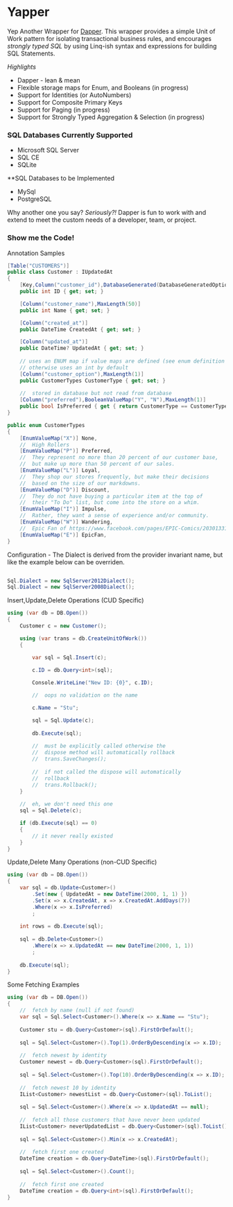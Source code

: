 # Yapper

Yep Another Wrapper for [Dapper](https://github.com/StackExchange/dapper-dot-net).  This
wrapper provides a simple Unit of Work pattern for isolating transactional business rules,
and encourages _strongly typed SQL_ by using Linq-ish syntax and expressions for building
SQL Statements.


_Highlights_

-	Dapper - lean & mean
-	Flexible storage maps for Enum, and Booleans (in progress)
-	Support for Identities (or AutoNumbers)
-	Support for Composite Primary Keys
-	Support for Paging (in progress)
-	Support for Strongly Typed Aggregation & Selection (in progress)


### SQL Databases Currently Supported

-	Microsoft SQL Server
-	SQL CE
-	SQLite


**SQL Databases to be Implemented
-	MySql
-	PostgreSQL


Why another one you say?  _Seriously?!_ Dapper is fun to work with and extend to 
meet the custom needs of a developer, team, or project.

### Show me the Code!

Annotation Samples

``` csharp
[Table("CUSTOMERS")]
public class Customer : IUpdatedAt
{
	[Key,Column("customer_id"),DatabaseGenerated(DatabaseGeneratedOption.Identity)]
	public int ID { get; set; }

	[Column("customer_name"),MaxLength(50)]
	public int Name { get; set; }

	[Column("created_at")]
	public DateTime CreatedAt { get; set; }

	[Column("updated_at")]
	public DateTime? UpdatedAt { get; set; }
	
	// uses an ENUM map if value maps are defined (see enum definition below)
	// otherwise uses an int by default
	[Column("customer_option"),MaxLength(1)]
	public CustomerTypes CustomerType { get; set; }
	
	//	stored in database but not read from database
	[Column("preferred"),BooleanValueMap("Y", "N"),MaxLength(1)]
	public bool IsPreferred { get { return CustomerType == CustomerTypes.Preferred; } }
}

public enum CustomerTypes
{
	[EnumValueMap("X")] None,
	//	High Rollers
	[EnumValueMap("P")] Preferred,
	//	They represent no more than 20 percent of our customer base,
	//	but make up more than 50 percent of our sales.
	[EnumValueMap("L")] Loyal,
	//	They shop our stores frequently, but make their decisions
	//	based on the size of our markdowns.
	[EnumValueMap("D")] Discount,
	//	They do not have buying a particular item at the top of
	//	their "To Do" list, but come into the store on a whim.
	[EnumValueMap("I")] Impulse,
	//	Rather, they want a sense of experience and/or community.
	[EnumValueMap("W")] Wandering,
	//	Epic Fan of https://www.facebook.com/pages/EPIC-Comics/203013316384299
	[EnumValueMap("E")] EpicFan,
}
```

Configuration - The Dialect is derived from the provider invariant name, but like the 
example below can be overriden.

``` csharp

Sql.Dialect = new SqlServer2012Dialect();
Sql.Dialect = new SqlServer2008Dialect();

```

Insert,Update,Delete Operations (CUD Specific)

``` csharp
using (var db = DB.Open())
{
	Customer c = new Customer();

	using (var trans = db.CreateUnitOfWork())
	{

		var sql = Sql.Insert(c);
		
		c.ID = db.Query<int>(sql);

		Console.WriteLine("New ID: {0}", c.ID);

		//	oops no validation on the name

		c.Name = "Stu";

		sql = Sql.Update(c);
		
		db.Execute(sql);
	
		//	must be explicitly called otherwise the 
		//	dispose method will automatically rollback
		//	trans.SaveChanges();
		
		//	if not called the dispose will automatically
		//	rollback
		//	trans.Rollback();
	}
	
	//	eh, we don't need this one
	sql = Sql.Delete(c);

	if (db.Execute(sql) == 0)
	{
		// it never really existed
	}
}
```

Update,Delete Many Operations (non-CUD Specific)

``` csharp
using (var db = DB.Open())
{
	var sql = db.Update<Customer>()
		.Set(new { UpdatedAt = new DateTime(2000, 1, 1) })
		.Set(x => x.CreatedAt, x => x.CreatedAt.AddDays(7))
		.Where(x => x.IsPreferred)
		;
	
	int rows = db.Execute(sql);
	
	sql = db.Delete<Customer>()
		.Where(x => x.UpdatedAt == new DateTime(2000, 1, 1))
		;
		
	db.Execute(sql);
}
```

Some Fetching Examples

``` csharp
using (var db = DB.Open())
{
	//	fetch by name (null if not found)
	var sql = Sql.Select<Customer>().Where(x => x.Name == "Stu");
	
	Customer stu = db.Query<Customer>(sql).FirstOrDefault();
	
	sql = Sql.Select<Customer>().Top(1).OrderByDescending(x => x.ID);
	
	//	fetch newest by identity
	Customer newest = db.Query<Customer>(sql).FirstOrDefault();
	
	sql = Sql.Select<Customer>().Top(10).OrderByDescending(x => x.ID);
	
	//	fetch newest 10 by identity
	IList<Customer> newestList = db.Query<Customer>(sql).ToList();
	
	sql = Sql.Select<Customer>().Where(x => x.UpdatedAt == null);
	
	//	fetch all those customers that have never been updated
	IList<Customer> neverUpdatedList = db.Query<Customer>(sql).ToList();
	
	sql = Sql.Select<Customer>().Min(x => x.CreatedAt);
	
	//	fetch first one created
	DateTime creation = db.Query<DateTime>(sql).FirstOrDefault();
	
	sql = Sql.Select<Customer>().Count();
	
	//	fetch first one created
	DateTime creation = db.Query<int>(sql).FirstOrDefault();
}
```